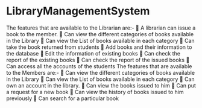 # LibraryManagementSystem
The features that are available to the Librarian are:-
	A librarian can issue a book to the member.
	Can view the different categories of books available in the Library
	Can view the List of books available in each category
	Can take the book returned from students
	Add books and their information to the database
	Edit the information of existing books
	Can check the report of the existing books
	Can check the report of the issued books
	Can access all the accounts of the students
        The features that are available to the Members are:-
	Can view the different categories of books available in the Library
	Can view the List of books available in each category
	Can own an account in the library.
	Can view the books issued to him
	Can put a request for a new book
	Can view the history of books issued to him previously
	Can search for a particular book
